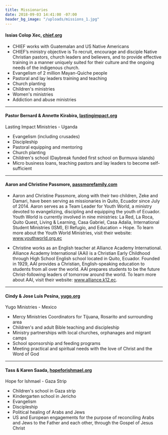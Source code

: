 ```yaml
---
title: Missionaries
date: 2018-09-03 14:41:00 -07:00
header_bg_image: "/uploads/missions_1.jpg"
---
```


#### Issias Colop Xec,  [chief.org](chief.org)
* CHIEF works with Guatemalan and US Native Americans
* CHIEF’s ministry objective is To recruit, encourage and disciple Native Christian pastors, church leaders and believers, and to provide effective training in a manner uniquely suited for their culture and the ongoing needs of the indigenous church.
* Evangelism of 2 million Mayan-Quiche people
*  Pastoral and lay leaders training and teaching
* Church planting
* Children's ministries
* Women's ministries
* Addiction and abuse ministries

---

#### Pastor Bernard & Annette Kirabira,  [lastingimpact.org](lastingimpact.org)
Lasting Impact Ministries -  Uganda
* Evangelism (including crusades)
* Discipleship
* Pastoral equipping and mentoring
* Church planting
* Children's school (Daybreak funded first school on Burmuva islands)
* Micro business loans, teaching pastors and lay leaders to become self-sufficient

---

#### Aaron and Christine Passmore, [passmorefamily.com](passmorefamily.com)
* Aaron and Christine Passmore, along with their two children, Zeke and Damari, have been serving as missionaries in Quito, Ecuador since July of 2014. Aaron serves as a Team Leader for Youth World, a ministry devoted to evangelizing, discipling and equipping the youth of Ecuador. Youth World is currently involved in nine ministries: La Red, La Roca, Quito Quest, Living & Learning, Casa Gabriel, Casa Adalia, International Student Ministries (ISM), El Refugio, and Education = Hope. To learn more about the Youth World Ministries, visit their website: www.youthworld.org.ec

* Christine works as an English teacher at Alliance Academy International. Alliance Academy International (AAi) is a Christian Early Childhood through High School English school located in Quito, Ecuador. Founded in 1929, AAI provides a Christian, English-speaking education to students from all over the world. AAI prepares students to be the future Christ-following leaders of tomorrow around the world. To learn more about AAI, visit their website: www.alliance.k12.ec.

---

#### Cindy & Jose Luis Pesina, [yugo.org](yugo.org)
Yugo Ministries - Mexico
* Mercy Ministries Coordinators for Tijuana, Rosarito and surrounding area
* Children's and adult Bible teaching and discipleship
* Ministry partnerships with local churches, orphanages and migrant camps
* School sponsorship and feeding programs
* Meeting practical and spiritual needs with the love of Christ and the Word of God

---

#### Tass & Karen Saada, [hopeforishmael.org](http://hopeforishmael.org)
Hope for Ishmael - Gaza Strip
* Children's school in Gaza strip
* Kindergarten school in Jericho
* Evangelism
* Discipleship
* Political healing of Arabs and Jews
* US and European engagements for the purpose of reconciling Arabs and Jews to the Father and each other, through the Gospel of Jesus Christ
